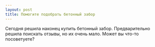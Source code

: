 ```yaml
---
layout: post 
title: Помогите подобрать бетонный забор 
--- 
```

Сегодня решила наконец купить бетонный забор. Предварительно решила поискать отзывы, но их очень мало. Может вы что-то посоветуете?